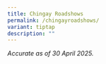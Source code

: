 ```yaml
---
title: Chingay Roadshows
permalink: /chingayroadshows/
variant: tiptap
description: ""
---
```

<p></p>
<p><em>Accurate as of 30 April 2025.</em>
</p>
<p></p>
<p></p>
<p></p>